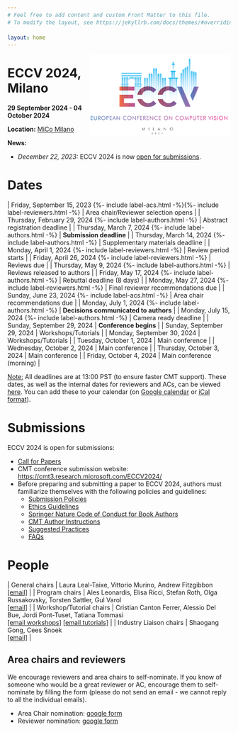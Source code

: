 ```yaml
---
# Feel free to add content and custom Front Matter to this file.
# To modify the layout, see https://jekyllrb.com/docs/themes/#overriding-theme-defaults

layout: home
---
```


<img src="images/logo-light.png" width="320" align="right">

# ECCV 2024, Milano

**29 September 2024 - 04 October 2024**

**Location:** [MiCo Milano](https://www.micomilano.it) 

**News:**
* *December 22, 2023:* ECCV 2024 is now [open for submissions](#submissions).

# Dates

| Friday, September 15, 2023 {%- include label-acs.html -%}{%- include label-reviewers.html -%} | Area chair/Reviewer selection opens |
| Thursday, February 29, 2024 {%- include label-authors.html -%} |	Abstract registration deadline |
| Thursday, March 7, 2024 {%- include label-authors.html -%} |	**Submission deadline** |
| Thursday, March 14, 2024 {%- include label-authors.html -%} | Supplementary materials deadline |
| Monday, April 1, 2024 {%- include label-reviewers.html -%} | Review period starts |
| Friday, April 26, 2024 {%- include label-reviewers.html -%} | Reviews due |
| Thursday, May 9, 2024	{%- include label-authors.html -%} | Reviews released to authors |
| Friday, May 17, 2024 {%- include label-authors.html -%} | Rebuttal deadline (8 days) |
| Monday, May 27, 2024 {%- include label-reviewers.html -%} | Final reviewer recommendations due |
| Sunday, June 23, 2024 {%- include label-acs.html -%} | Area chair recommendations due |
| Monday, July 1, 2024 {%- include label-authors.html -%} | **Decisions communicated to authors** |
| Monday, July 15, 2024 {%- include label-authors.html -%} | Camera ready deadline |
| Sunday, September 29, 2024	| **Conference begins** |
| Sunday, September 29, 2024	| Workshops/Tutorials |
| Monday, September 30, 2024	| Workshops/Tutorials |
| Tuesday, October 1, 2024	| Main conference |
| Wednesday, October 2, 2024	| Main conference |
| Thursday, October 3, 2024	| Main conference |
| Friday, October 4, 2024	| Main conference (morning) |

<u>Note:</u> All deadlines are at 13:00 PST (to ensure faster CMT support). These dates, as well as the internal dates for reviewers and ACs, can be viewed <a href="https://tinyurl.com/eccv2024calendarview">here</a>. You can add these to your calendar (on <a href="https://tinyurl.com/eccv2024calendar">Google calendar</a> or <a href="https://calendar.google.com/calendar/ical/afa2ed37f3e8d2f2bd4002b5a03aa5845b14398205f7a593e05f9c8e0e8d59a5%40group.calendar.google.com/public/basic.ics">iCal format</a>).

# Submissions

ECCV 2024 is open for submissions:
* [Call for Papers](cfp.md)
* CMT conference submission website: https://cmt3.research.microsoft.com/ECCV2024/
* Before preparing and submitting a paper to ECCV 2024, authors must familiarize themselves with the following policies and guidelines:
  * [Submission Policies](submission_policies.md)
  * [Ethics Guidelines](ethics_guidelines.md)
  * [Springer Nature Code of Conduct for Book Authors](https://www.springernature.com/gp/authors/book-authors-code-of-conduct)
  * [CMT Author Instructions](cmt_instructions.md)
  * [Suggested Practices](author_practices.md)
  * [FAQs](faqs.md)

# People

| General chairs | Laura Leal-Taixe, Vittorio Murino, Andrew Fitzgibbon <br> [[email]](mailto:eccv2024-generalchairs@ecva.net) |
| Program chairs | Ales Leonardis, Elisa Ricci, Stefan Roth, Olga Russakovsky, Torsten Sattler, Gul Varol <br> [[email]](mailto:eccv2024-programchairs@ecva.net) |
| Workshop/Tutorial chairs | Cristian Canton Ferrer, Alessio Del Bue, Jordi Pont-Tuset, Tatiana Tommasi <br> [[email workshops]](mailto:eccv24-workshops@googlegroups.com) [[email tutorials]](mailto:eccv24-tutorials@googlegroups.com) |
| Industry Liaison chairs | Shaogang Gong, Cees Snoek <br> [[email]](mailto:eccv2024-industrychairs@ecva.net)  |


## Area chairs and reviewers

We encourage reviewers and area chairs to self-nominate.  If you know of someone who would be a great reviewer or AC, encourage them to self-nominate by filling the form (please do not send an email - we cannot reply to all the individual emails).

  - Area Chair nomination: [google form](https://forms.gle/VkgbRU573wVLtgLq5)
  - Reviewer nomination: [google form](https://forms.gle/cuY6oiBv8JTjvRQ59)
